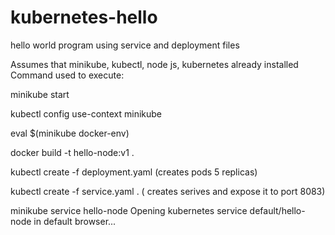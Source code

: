 # kubernetes-hello

hello world program using service and deployment files

Assumes that minikube, kubectl, node js, kubernetes already installed
Command used to execute:


minikube start

kubectl config use-context minikube

eval $(minikube docker-env)

docker build -t hello-node:v1 .

kubectl create -f deployment.yaml    (creates pods 5 replicas)

kubectl create -f service.yaml .  ( creates serives and expose it to port 8083)

minikube service hello-node
Opening kubernetes service default/hello-node in default browser...
